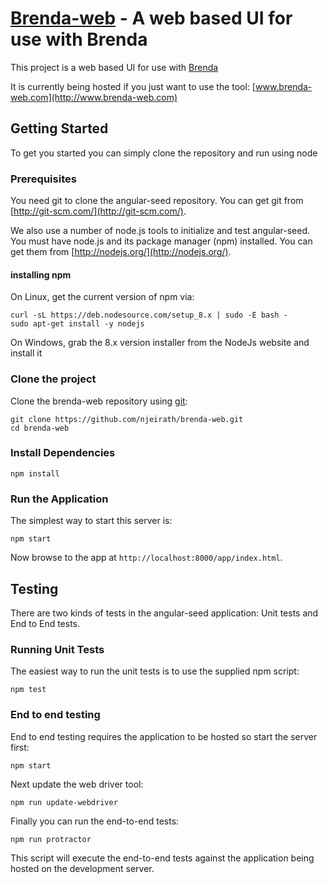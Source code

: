 # [Brenda-web](www.brenda-web.com) - A web based UI for use with Brenda

This project is a web based UI for use with [Brenda](https://github.com/jamesyonan/brenda)

It is currently being hosted if you just want to use the tool: [www.brenda-web.com](http://www.brenda-web.com)

## Getting Started

To get you started you can simply clone the repository and run using node

### Prerequisites

You need git to clone the angular-seed repository. You can get git from
[http://git-scm.com/](http://git-scm.com/).

We also use a number of node.js tools to initialize and test angular-seed. You must have node.js and
its package manager (npm) installed.  You can get them from [http://nodejs.org/](http://nodejs.org/).

#### installing npm
On Linux, get the current version of npm via:

```
curl -sL https://deb.nodesource.com/setup_8.x | sudo -E bash -
sudo apt-get install -y nodejs 
```

On Windows, grab the 8.x version installer from the NodeJs website and install it

### Clone the project

Clone the brenda-web repository using [git](http://git-scm.com/):

```
git clone https://github.com/njeirath/brenda-web.git
cd brenda-web
```

### Install Dependencies

```
npm install
```

### Run the Application

The simplest way to start this server is:

```
npm start
```

Now browse to the app at `http://localhost:8000/app/index.html`.


## Testing

There are two kinds of tests in the angular-seed application: Unit tests and End to End tests.

### Running Unit Tests

The easiest way to run the unit tests is to use the supplied npm script:

```
npm test
```

### End to end testing

End to end testing requires the application to be hosted so start the server first:

```
npm start
```

Next update the web driver tool:

```
npm run update-webdriver
```

Finally you can run the end-to-end tests:

```
npm run protractor
```

This script will execute the end-to-end tests against the application being hosted on the
development server.
